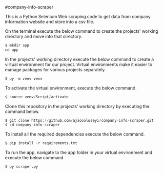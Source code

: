 #company-info-scraper

This is a Python Selenium Web scraping code to get data from company information website and store into a csv file. 


On the terminal execute the below command to create the projects' working directory and move into that directory.

 
```python
$ mkdir app
cd app
```

In the projects' working directory execute the below command to create a virtual environment for our project. Virtual environments make it easier to manage packages for various projects separately.

 
```python
$ py -m venv venv
```

To activate the virtual environment, execute the below command.

```python
$ source venv/Script/activate
```
Clone this repository in the projects' working directory by executing the command below.

```python
$ git clone https://github.com/ajaoooluseyi/company-info-scraper.git
$ cd company-info-scraper
```

To install all the required dependencies execute the below command.

```python
$ pip install -r requirements.txt
```

To run the app, navigate to the app folder in your virtual environment and execute the below command
```python
$ py scraper.py
```
